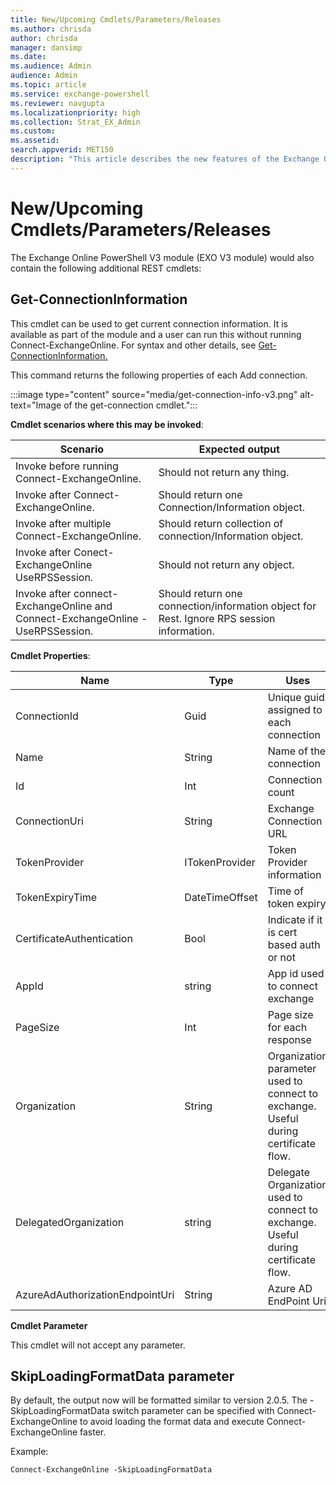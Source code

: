 ```yaml
---
title: New/Upcoming Cmdlets/Parameters/Releases 
ms.author: chrisda
author: chrisda
manager: dansimp
ms.date:
ms.audience: Admin
audience: Admin
ms.topic: article
ms.service: exchange-powershell
ms.reviewer: navgupta
ms.localizationpriority: high
ms.collection: Strat_EX_Admin
ms.custom:
ms.assetid:
search.appverid: MET150
description: "This article describes the new features of the Exchange Online PowerShell V3 module."
---
```


# New/Upcoming Cmdlets/Parameters/Releases

The Exchange Online PowerShell V3 module (EXO V3 module) would also contain the following additional REST cmdlets:

## Get-ConnectionInformation

This cmdlet can be used to get current connection information. It is available as part of the module and a user can run this without running Connect-ExchangeOnline. For syntax and other details, see [Get-ConnectionInformation.](/powershell/module/exchange/get-connectioninformation)

This command returns the following properties of each Add connection.

:::image type="content" source="media/get-connection-info-v3.png" alt-text="Image of the get-connection cmdlet.":::

**Cmdlet scenarios where this may be invoked**:

|Scenario|Expected output|
|---|---|
|Invoke before running Connect-ExchangeOnline.|Should not return any thing.|
|Invoke after Connect-ExchangeOnline.|Should return one Connection/Information object.|
|Invoke after multiple Connect-ExchangeOnline.|Should return collection of connection/Information object.|
|Invoke after Conect-ExchangeOnline UseRPSSession.|Should not return any object.|
|Invoke after connect-ExchangeOnline and Connect-ExchangeOnline -UseRPSSession.|Should return one connection/information object for Rest. Ignore RPS session information.|


**Cmdlet Properties**:

|Name|Type|Uses|Example|
|---|---|---|---|
|ConnectionId| Guid| Unique guid assigned to each connection|ea905666-0f12-402a-8464-2331f3198d88|
|Name|String|Name of the connection|ExchangeOnlineSession_1|
|Id|Int| Connection count|1|
|ConnectionUri|String|Exchange Connection URL|<https://outlook.office365.com>|
|TokenProvider|ITokenProvider|Token Provider information|Microsoft.Exchange.Management.AdminApiProvider.Authentication.MSALTokenProvider|
|TokenExpiryTime|DateTimeOffset|Time of token expiry|6/1/2022 8:28:28 AM +00:00|
|CertificateAuthentication|Bool|Indicate if it is cert based auth or not|True/False|
|AppId|string|App id used to connect exchange|ea905666-0f12-402a-8464-2331f3198d88|
|PageSize|Int|Page size for each response|1000|
|Organization|String|Organization parameter used to connect to exchange. Useful during certificate flow.|Contoso.com|
|DelegatedOrganization|string|Delegate Organization used to connect to exchange. Useful during certificate flow.|delegateContoso.com|
|AzureAdAuthorizationEndpointUri|String|Azure AD EndPoint Uri|<https://login.microsoftonline.com/organizations>|

**Cmdlet Parameter**

This cmdlet will not accept any parameter.

## SkipLoadingFormatData parameter

By default, the output now will be formatted similar to version 2.0.5. The -SkipLoadingFormatData switch parameter can be specified with Connect-ExchangeOnline to avoid loading the format data and execute Connect-ExchangeOnline faster.

Example: 

`Connect-ExchangeOnline -SkipLoadingFormatData`
